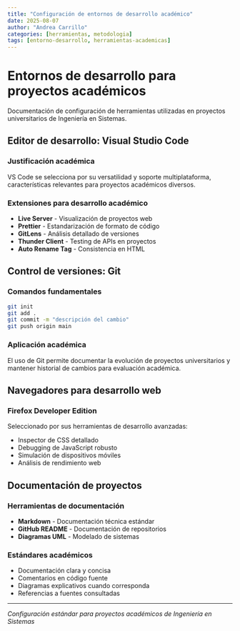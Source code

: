```yaml
---
title: "Configuración de entornos de desarrollo académico"
date: 2025-08-07
author: "Andrea Carrillo"
categories: [herramientas, metodologia]
tags: [entorno-desarrollo, herramientas-academicas]
---
```


# Entornos de desarrollo para proyectos académicos

Documentación de configuración de herramientas utilizadas en proyectos universitarios de Ingeniería en Sistemas.

## Editor de desarrollo: Visual Studio Code

### Justificación académica

VS Code se selecciona por su versatilidad y soporte multiplataforma, características relevantes para proyectos académicos diversos.

### Extensiones para desarrollo académico

- **Live Server** - Visualización de proyectos web
- **Prettier** - Estandarización de formato de código
- **GitLens** - Análisis detallado de versiones
- **Thunder Client** - Testing de APIs en proyectos
- **Auto Rename Tag** - Consistencia en HTML

## Control de versiones: Git

### Comandos fundamentales

```bash
git init
git add .
git commit -m "descripción del cambio"
git push origin main
```

### Aplicación académica

El uso de Git permite documentar la evolución de proyectos universitarios y mantener historial de cambios para evaluación académica.

## Navegadores para desarrollo web

### Firefox Developer Edition

Seleccionado por sus herramientas de desarrollo avanzadas:

- Inspector de CSS detallado
- Debugging de JavaScript robusto
- Simulación de dispositivos móviles
- Análisis de rendimiento web

## Documentación de proyectos

### Herramientas de documentación

- **Markdown** - Documentación técnica estándar
- **GitHub README** - Documentación de repositorios
- **Diagramas UML** - Modelado de sistemas

### Estándares académicos

- Documentación clara y concisa
- Comentarios en código fuente
- Diagramas explicativos cuando corresponda
- Referencias a fuentes consultadas

---

_Configuración estándar para proyectos académicos de Ingeniería en Sistemas_
